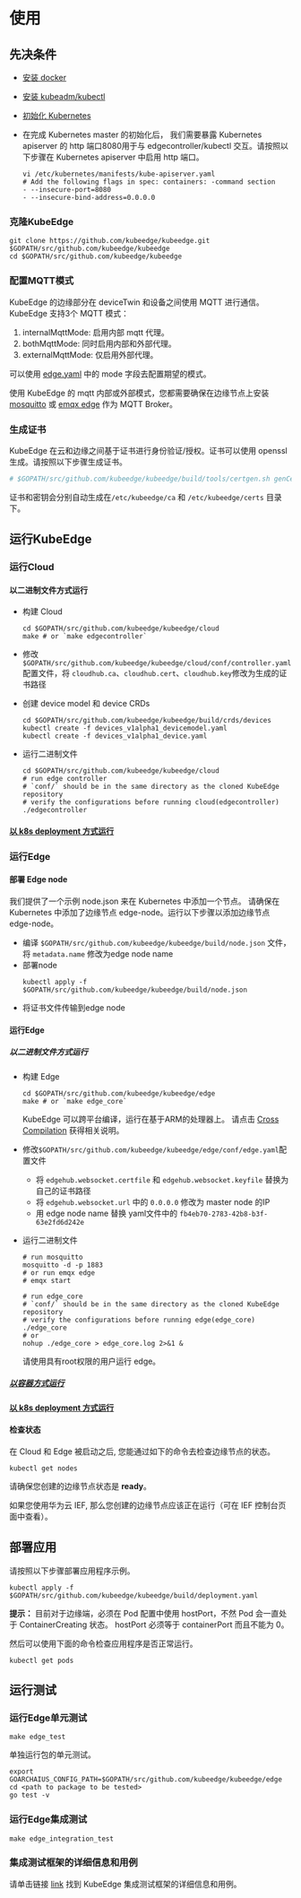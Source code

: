 # 使用

## 先决条件
+ [安装 docker](https://docs.docker.com/install/)
+ [安装 kubeadm/kubectl](https://kubernetes.io/docs/setup/independent/install-kubeadm/)
+ [初始化 Kubernetes](https://kubernetes.io/docs/setup/independent/create-cluster-kubeadm/)
+ 在完成 Kubernetes master 的初始化后， 我们需要暴露 Kubernetes apiserver 的 http 端口8080用于与 edgecontroller/kubectl 交互。请按照以下步骤在 Kubernetes apiserver 中启用 http 端口。

    ```shell
    vi /etc/kubernetes/manifests/kube-apiserver.yaml
    # Add the following flags in spec: containers: -command section
    - --insecure-port=8080
    - --insecure-bind-address=0.0.0.0
    ```

### 克隆KubeEdge

```shell
git clone https://github.com/kubeedge/kubeedge.git $GOPATH/src/github.com/kubeedge/kubeedge
cd $GOPATH/src/github.com/kubeedge/kubeedge
```

### 配置MQTT模式
KubeEdge 的边缘部分在 deviceTwin 和设备之间使用 MQTT 进行通信。KubeEdge 支持3个 MQTT 模式：
1) internalMqttMode: 启用内部  mqtt 代理。
2) bothMqttMode: 同时启用内部和外部代理。
3) externalMqttMode: 仅启用外部代理。

可以使用 [edge.yaml](https://github.com/kubeedge/kubeedge/blob/master/edge/conf/edge.yaml#L4) 中的 mode 字段去配置期望的模式。

使用 KubeEdge 的 mqtt 内部或外部模式，您都需要确保在边缘节点上安装 [mosquitto](https://mosquitto.org/) 或 [emqx edge](https://www.emqx.io/downloads/edge) 作为 MQTT Broker。

### 生成证书

KubeEdge 在云和边缘之间基于证书进行身份验证/授权。证书可以使用 openssl 生成。请按照以下步骤生成证书。

```bash
# $GOPATH/src/github.com/kubeedge/kubeedge/build/tools/certgen.sh genCertAndKey edge
```

证书和密钥会分别自动生成在`/etc/kubeedge/ca` 和 `/etc/kubeedge/certs` 
目录下。

## 运行KubeEdge

### 运行Cloud

#### 以二进制文件方式运行

+ 构建 Cloud

  ```shell
  cd $GOPATH/src/github.com/kubeedge/kubeedge/cloud
  make # or `make edgecontroller`
  ```

+ 修改 `$GOPATH/src/github.com/kubeedge/kubeedge/cloud/conf/controller.yaml` 配置文件，将 `cloudhub.ca`、`cloudhub.cert`、`cloudhub.key`修改为生成的证书路径

+ 创建 device model 和 device CRDs
    ```shell
    cd $GOPATH/src/github.com/kubeedge/kubeedge/build/crds/devices
    kubectl create -f devices_v1alpha1_devicemodel.yaml
    kubectl create -f devices_v1alpha1_device.yaml
    ```

+ 运行二进制文件
  ```shell
  cd $GOPATH/src/github.com/kubeedge/kubeedge/cloud
  # run edge controller
  # `conf/` should be in the same directory as the cloned KubeEdge repository
  # verify the configurations before running cloud(edgecontroller)
  ./edgecontroller
  ```

#### [以 k8s deployment 方式运行](../../build/cloud/README_zh.md)

### 运行Edge

#### 部署 Edge node
我们提供了一个示例 node.json 来在 Kubernetes 中添加一个节点。
请确保在 Kubernetes 中添加了边缘节点 edge-node。运行以下步骤以添加边缘节点 edge-node。

+ 编译 `$GOPATH/src/github.com/kubeedge/kubeedge/build/node.json` 文件，将 `metadata.name` 修改为edge node name
+ 部署node
    ```shell
    kubectl apply -f $GOPATH/src/github.com/kubeedge/kubeedge/build/node.json
    ```
+ 将证书文件传输到edge node

#### 运行Edge

##### 以二进制文件方式运行

+ 构建 Edge

  ```shell
  cd $GOPATH/src/github.com/kubeedge/kubeedge/edge
  make # or `make edge_core`
  ```

  KubeEdge 可以跨平台编译，运行在基于ARM的处理器上。
  请点击 [Cross Compilation](../docs/setup/cross-compilation.md) 获得相关说明。

+ 修改`$GOPATH/src/github.com/kubeedge/kubeedge/edge/conf/edge.yaml`配置文件
  + 将 `edgehub.websocket.certfile` 和 `edgehub.websocket.keyfile` 替换为自己的证书路径
  + 将 `edgehub.websocket.url` 中的 `0.0.0.0` 修改为 master node 的IP
  + 用 edge node name 替换 yaml文件中的 `fb4eb70-2783-42b8-b3f-63e2fd6d242e`

+ 运行二进制文件
  ```shell
  # run mosquitto
  mosquitto -d -p 1883
  # or run emqx edge
  # emqx start
  
  # run edge_core
  # `conf/` should be in the same directory as the cloned KubeEdge repository
  # verify the configurations before running edge(edge_core)
  ./edge_core
  # or
  nohup ./edge_core > edge_core.log 2>&1 &
  ```

  请使用具有root权限的用户运行 edge。

##### [以容器方式运行](../../build/edge/README_zh.md)

#### [以 k8s deployment 方式运行](../../build/edge/kubernetes/README_zh.md)

#### 检查状态
在 Cloud 和 Edge 被启动之后, 您能通过如下的命令去检查边缘节点的状态。

```shell
kubectl get nodes
```

请确保您创建的边缘节点状态是 **ready**。

如果您使用华为云 IEF, 那么您创建的边缘节点应该正在运行（可在 IEF 控制台页面中查看）。

## 部署应用

请按照以下步骤部署应用程序示例。

```shell
kubectl apply -f $GOPATH/src/github.com/kubeedge/kubeedge/build/deployment.yaml
```

**提示：** 目前对于边缘端，必须在 Pod 配置中使用 hostPort，不然 Pod 会一直处于 ContainerCreating 状态。 hostPort 必须等于 containerPort 而且不能为 0。

然后可以使用下面的命令检查应用程序是否正常运行。

```shell
kubectl get pods
```

## 运行测试

### 运行Edge单元测试

 ```shell
 make edge_test
 ```

 单独运行包的单元测试。

 ```shell
 export GOARCHAIUS_CONFIG_PATH=$GOPATH/src/github.com/kubeedge/kubeedge/edge
 cd <path to package to be tested>
 go test -v
 ```

### 运行Edge集成测试

```shell
make edge_integration_test
```

### 集成测试框架的详细信息和用例

请单击链接 [link](https://github.com/kubeedge/kubeedge/tree/master/edge/test/integration) 找到 KubeEdge 集成测试框架的详细信息和用例。
